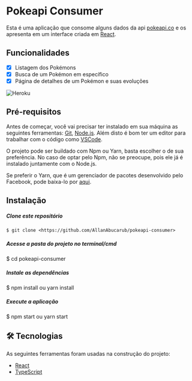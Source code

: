 # Pokeapi Consumer

Esta é uma aplicação que consome alguns dados da api [pokeapi.co](https://pokeapi.co/) e os apresenta em um interface criada em [React](https://pt-br.reactjs.org/).

## Funcionalidades

- [x] Listagem dos Pokémons
- [x] Busca de um Pokémon em específico
- [x] Página de detalhes de um Pokémon e suas evoluções

![Heroku](https://heroku-badge.herokuapp.com/?app=pokeapi-consumer)

## Pré-requisitos

Antes de começar, você vai precisar ter instalado em sua máquina as seguintes ferramentas:
[Git](https://git-scm.com), [Node.js](https://nodejs.org/en/). 
Além disto é bom ter um editor para trabalhar com o código como [VSCode](https://code.visualstudio.com/).

O projeto pode ser buildado com Npm ou Yarn, basta escolher o de sua preferência.
No caso de optar pelo Npm, não se preocupe, pois ele já é instalado juntamente com o Node.js.

Se preferir o Yarn, que é um gerenciador de pacotes desenvolvido pelo Facebook, pode baixa-lo por [aqui](https://classic.yarnpkg.com/en/docs/install).

## Instalação

##### Clone este repositório
```
$ git clone <https://github.com/AllanAbucarub/pokeapi-consumer>
```
##### Acesse a pasta do projeto no terminal/cmd
$ cd pokeapi-consumer

##### Instale as dependências
$ npm install ou yarn install

##### Execute a aplicação
$ npm start ou yarn start

## 🛠 Tecnologias

As seguintes ferramentas foram usadas na construção do projeto:

- [React](https://pt-br.reactjs.org/)
- [TypeScript](https://www.typescriptlang.org/)
